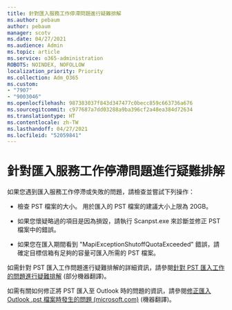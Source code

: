 ```yaml
---
title: 針對匯入服務工作停滯問題進行疑難排解
ms.author: pebaum
author: pebaum
manager: scotv
ms.date: 04/27/2021
ms.audience: Admin
ms.topic: article
ms.service: o365-administration
ROBOTS: NOINDEX, NOFOLLOW
localization_priority: Priority
ms.collection: Adm_O365
ms.custom:
- "7907"
- "9003046"
ms.openlocfilehash: 987383037f843d347477c0becc859c663736a676
ms.sourcegitcommit: c977687a7dd03288a9ba396cf2a48ea384d72634
ms.translationtype: HT
ms.contentlocale: zh-TW
ms.lasthandoff: 04/27/2021
ms.locfileid: "52059841"
---
```

# <a name="troubleshooting-import-service-job-stuck"></a>針對匯入服務工作停滯問題進行疑難排解

如果您遇到匯入服務工作停滯或失敗的問題，請檢查並嘗試下列操作：

- 檢查 PST 檔案的大小。 用於匯入的 PST 檔案的建議大小上限為 20GB。

- 如果您懷疑略過的項目是因為損毀，請執行 Scanpst.exe 來診斷並修正 PST 檔案中的錯誤。

- 如果您在匯入期間看到 "MapiExceptionShutoffQuotaExceeded" 錯誤，請確定目標信箱有足夠的容量可匯入所需的 PST 檔案。

如需針對 PST 匯入工作問題進行疑難排解的詳細資訊，請參閱[針對 PST 匯入工作的問題進行疑難排解](https://docs.microsoft.com/office365/troubleshoot/pst-import-service/issues-with-pst-import-job) (部分機器翻譯)。

如需有關如何修正將 PST 匯入至 Outlook 時的問題的資訊，請參閱[修正匯入 Outlook .pst 檔案時發生的問題 (microsoft.com)](https://support.microsoft.com/topic/fix-problems-importing-an-outlook-pst-file-2d2e50dc-5c36-4ab2-ab50-f1be733b3d6e?ui=en-us&rs=en-us&ad=us) (機器翻譯)。